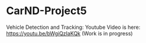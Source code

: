 # CarND-Project5
Vehicle Detection and Tracking: 
Youtube Video is here: https://youtu.be/bWgiQzIaKQk  (Work is in progress)
